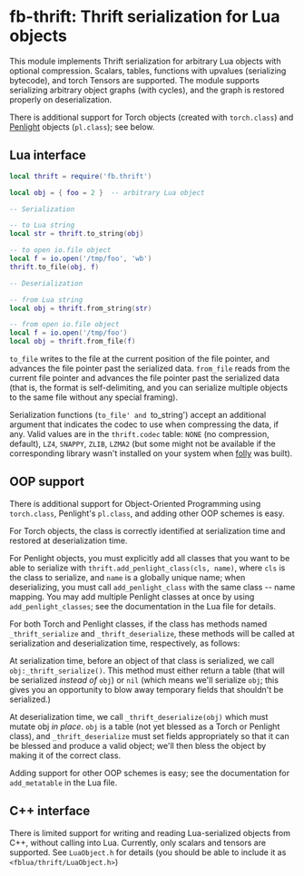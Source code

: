 # fb-thrift: Thrift serialization for Lua objects

This module implements Thrift serialization for arbitrary Lua objects with
optional compression. Scalars, tables, functions with upvalues (serializing
bytecode), and torch Tensors are supported. The module supports serializing
arbitrary object graphs (with cycles), and the graph is restored properly on
deserialization.

There is additional support for Torch objects (created with `torch.class`) and
[Penlight](http://stevedonovan.github.io/Penlight/api/index.html) objects
(`pl.class`); see below.

## Lua interface
```lua
local thrift = require('fb.thrift')

local obj = { foo = 2 }  -- arbitrary Lua object

-- Serialization

-- to Lua string
local str = thrift.to_string(obj)

-- to open io.file object
local f = io.open('/tmp/foo', 'wb')
thrift.to_file(obj, f)

-- Deserialization

-- from Lua string
local obj = thrift.from_string(str)

-- from open io.file object
local f = io.open('/tmp/foo')
local obj = thrift.from_file(f)
```

`to_file` writes to the file at the current position of the file pointer,
and advances the file pointer past the serialized data. `from_file` reads
from the current file pointer and advances the file pointer past the serialized
data (that is, the format is self-delimiting, and you can serialize multiple
objects to the same file without any special framing).

Serialization functions (`to_file' and `to_string') accept an additional
argument that indicates the codec to use when compressing the data, if any.
Valid values are in the `thrift.codec` table: `NONE` (no compression, default),
`LZ4`, `SNAPPY`, `ZLIB`, `LZMA2` (but some might not be available if the
corresponding library wasn't installed on your system when
[folly](https://github.com/facebook/folly) was built).

## OOP support

There is additional support for Object-Oriented Programming using
`torch.class`, Penlight's `pl.class`, and adding other OOP schemes is easy.

For Torch objects, the class is correctly identified at serialization time and
restored at deserialization time.

For Penlight objects, you must explicitly add all classes that you want
to be able to serialize with `thrift.add_penlight_class(cls, name)`, where
`cls` is the class to serialize, and `name` is a globally unique name;
when deserializing, you must call `add_penlight_class` with the same
class -- name mapping. You may add multiple Penlight classes at once
by using `add_penlight_classes`; see the documentation in the Lua file for
details.

For both Torch and Penlight classes, if the class has methods named
`_thrift_serialize` and `_thrift_deserialize`, these methods will be called
at serialization and deserialization time, respectively, as follows:

At serialization time, before an object of that class is serialized, we call
`obj:_thrift_serialize()`. This method must either return a table (that will
be serialized *instead of* `obj`) or `nil` (which means we'll serialize `obj`;
this gives you an opportunity to blow away temporary fields that shouldn't be
serialized.)

At deserialization time, we call `_thrift_deserialize(obj)` which must mutate
obj *in place*. `obj` is a table (not yet blessed as a Torch or Penlight
class), and `_thrift_deserialize` must set fields appropriately so that it can
be blessed and produce a valid object; we'll then bless the object by making
it of the correct class.

Adding support for other OOP schemes is easy; see the documentation for
`add_metatable` in the Lua file.

## C++ interface
There is limited support for writing and reading Lua-serialized objects from
C++, without calling into Lua. Currently, only scalars and tensors are
supported. See `LuaObject.h` for details (you should be able to
include it as `<fblua/thrift/LuaObject.h>`)
